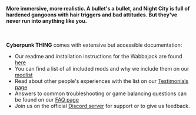 &#10240;

#### More immersive, more realistic. A bullet's a bullet, and Night City is full of hardened gangoons with hair triggers and bad attitudes. But they've never run into anything like you.

&#10240;

**Cyberpunk THING** comes with extensive but accessible documentation:

- Our readme and installation instructions for the Wabbajack are found [here](https://github.com/z9er/CyberpunkTHING/blob/main/README.md)
- You can find a list of all included mods and why we include them on our [modlist](https://github.com/z9er/CyberpunkTHING/blob/main/modlist.md)
- Read about other people's experiences with the list on our [Testimonials page](https://github.com/z9er/CyberpunkTHING/blob/main/Testimonials.md)
- Answers to common troubleshooting or game balancing questions can be found on our [FAQ page](https://github.com/z9er/CyberpunkTHING/blob/main/FAQ.md)
- Join us on the official [Discord server](https://discord.gg/eJdMQKnQVt) for support or to give us feedback.
